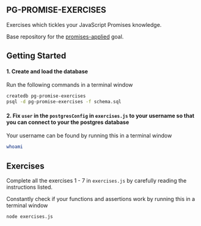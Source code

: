 ## PG-PROMISE-EXERCISES
Exercises which tickles your JavaScript Promises knowledge.

Base repository for the [promises-applied](http://jsdev.learnersguild.org/goals/186) goal.

## Getting Started

#### 1. Create and load the database
Run the following commands in a terminal window
```bash
createdb pg-promise-exercises
psql -d pg-promise-exercises -f schema.sql
```

#### 2. Fix `user` in the `postgresConfig` in  `exercises.js` to your username so that you can connect to your the postgres database
Your username can be found by running this in a terminal window
```bash
whoami
```

## Exercises

Complete all the exercises 1 - 7 in `exercises.js` by carefully reading the instructions listed.

Constantly check if your functions and assertions work by running this in a terminal window
```bash
node exercises.js
```
